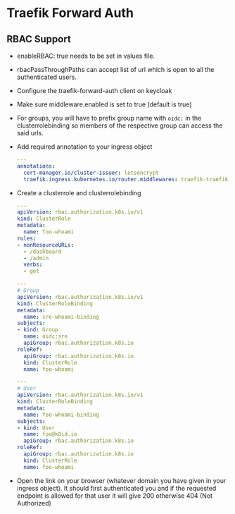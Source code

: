 # Traefik Forward Auth

## RBAC Support

* enableRBAC: true needs to be set in values file.
* rbacPassThroughPaths can accept list of url which is open to all the authenticated users.
* Configure the traefik-forward-auth client on keycloak
* Make sure middleware.enabled is set to true (default is true)
* For groups, you will have to prefix group name with `oidc:` in the clusterrolebinding
  so members of the respective group can access the said urls.
* Add required annotation to your ingress object

  ```yaml
  ---
  annotations:
    cert-manager.io/cluster-issuer: letsencrypt
    traefik.ingress.kubernetes.io/router.middlewares: traefik-traefik-forward-auth@kubernetescrd
  ```

* Create a clusterrole and clusterrolebinding

  ```yaml
  ---
  apiVersion: rbac.authorization.k8s.io/v1
  kind: ClusterRole
  metadata:
    name: foo-whoami
  rules:
  - nonResourceURLs:
    - /dashboard
    - /admin
    verbs:
    - get

  ---
  # Group
  apiVersion: rbac.authorization.k8s.io/v1
  kind: ClusterRoleBinding
  metadata:
    name: sre-whoami-binding
  subjects:
  - kind: Group
    name: oidc:sre
    apiGroup: rbac.authorization.k8s.io
  roleRef:
    apiGroup: rbac.authorization.k8s.io
    kind: ClusterRole
    name: foo-whoami

  ---
  # User
  apiVersion: rbac.authorization.k8s.io/v1
  kind: ClusterRoleBinding
  metadata:
    name: foo-whoami-binding
  subjects:
  - kind: User
    name: foo@k8id.io
    apiGroup: rbac.authorization.k8s.io
  roleRef:
    apiGroup: rbac.authorization.k8s.io
    kind: ClusterRole
    name: foo-whoami
  ```

* Open the link on your browser (whatever domain you have given in your ingress object).
  It should first authenticated you and if the requested endpoint is allowed for that user
  it will give 200 otherwise 404 (Not Authorized)
